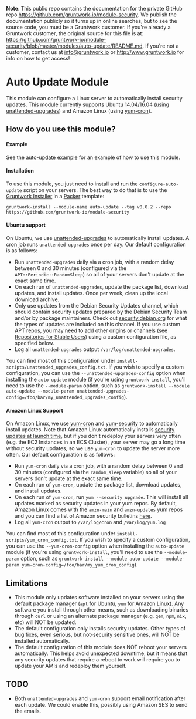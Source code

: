 **Note**: This public repo contains the documentation for the private GitHub repo <https://github.com/gruntwork-io/module-security>.
We publish the documentation publicly so it turns up in online searches, but to see the source code, you must be a Gruntwork customer.
If you're already a Gruntwork customer, the original source for this file is at: <https://github.com/gruntwork-io/module-security/blob/master/modules/auto-update/README.md>.
If you're not a customer, contact us at <info@gruntwork.io> or <http://www.gruntwork.io> for info on how to get access!

# Auto Update Module

This module can configure a Linux server to automatically install security updates. This module currently supports
Ubuntu 14.04/16.04 (using [unattended-upgrades](https://help.ubuntu.com/lts/serverguide/automatic-updates.html)) and
Amazon Linux (using [yum-cron](http://man7.org/linux/man-pages/man8/yum-cron.8.html)).

## How do you use this module?

#### Example

See the [auto-update example](/examples/auto-update) for an example of how to use this module.

#### Installation

To use this module, you just need to install and run the `configure-auto-update` script on your servers. The best way
to do that is to use the [Gruntwork Installer](https://github.com/gruntwork-io/gruntwork-installer) in a
[Packer](https://www.packer.io/) template:

```
gruntwork-install --module-name auto-update --tag v0.0.2 --repo https://github.com/gruntwork-io/module-security
```

#### Ubuntu support

On Ubuntu, we use [unattended-upgrades](https://help.ubuntu.com/lts/serverguide/automatic-updates.html) to
automatically install updates. A cron job runs `unattended-upgrades` once per day. Our default configuration is as
follows:

* Run `unattended-upgrades` daily via a cron job, with a random delay between 0 and 30 minutes (configured via the
  `APT::Periodic::RandomSleep`) so all of your servers don't update at the exact same time.
* On each run of `unattended-upgrades`, update the package list, download updates, and install updates. Once per week,
  clean up the local download archive.
* Only use updates from the Debian Security Updates channel, which should contain security updates prepared by the
  Debian Security Team and/or by package maintainers. Check out [security.debian.org](http://security.debian.org) for
  what the types of updates are included on this channel. If you use custom APT repos, you may need to add other
  origins or channels (see [Repositories for Stable
  Users](https://debian-handbook.info/browse/stable/apt.html#idm140485892366240)) using a custom configuration file,
  as specified below.
* Log all `unattended-upgrades` output `/var/log/unattended-upgrades`.

You can find most of this configuration under `install-scripts/unattended_upgrades_config.txt`. If you wish to specify
a custom configuration, you can use the `--unattended-upgrades-config` option when installing the `auto-update` module
(if you're using `gruntwork-install`, you'll need to use the `--module-param` option, such as
`gruntwork-install --module auto-update --module-param unattended-upgrades-config=/foo/bar/my_unattended_upgrades_config`).

#### Amazon Linux Support

On Amazon Linux, we use [yum-cron](http://man7.org/linux/man-pages/man8/yum-cron.8.html) and
[yum-security](http://linux.die.net/man/8/yum-security) to automatically install updates. Note that Amazon Linux
automatically installs [security updates at launch
time](https://docs.aws.amazon.com/AWSEC2/latest/UserGuide/AmazonLinuxAMIBasics.html#security-updates), but if you don't
redeploy your servers very often (e.g. the EC2 Instances in an ECS Cluster), your server may go a long time without
security updates, so we use `yum-cron` to update the server more often. Our default configuration is as follows:

* Run `yum-cron` daily via a cron job, with a random delay between 0 and 30 minutes (configured via the
  `random_sleep` variable) so all of your servers don't update at the exact same time.
* On each run of `yum-cron`, update the package list, download updates, and install updates.
* On each run of `yum-cron`, run `yum --security upgrade`. This will install all updates marked as security updates in
  your yum repos. By default, Amazon Linux comes with the `amzn-main` and `amzn-updates` yum repos and you can find a
  list of Amazon security bulletins [here](https://alas.aws.amazon.com/).
* Log all `yum-cron` output to `/var/log/cron` and `/var/log/yum.log`

You can find most of this configuration under `install-scripts/yum_cron_config.txt`. If you wish to specify a custom
configuration, you can use the `--yum-cron-config` option when installing the `auto-update` module (if you're using
`gruntwork-install`, you'll need to use the `--module-param` option, such as
`gruntwork-install --module auto-update --module-param yum-cron-config=/foo/bar/my_yum_cron_config`).

## Limitations

* This module only updates software installed on your servers using the default package manager (`apt` for Ubuntu,
  `yum` for Amazon Linux). Any software you install through other means, such as downloading binaries through `curl` or
  using an alternate package manager (e.g. `gem`, `npm`, `nix`, etc) will NOT be updated.
* The default configuration only installs security updates. Other types of bug fixes, even serious, but not-security
  sensitive ones, will NOT be installed automatically.
* The default configuration of this module does NOT reboot your servers automatically. This helps avoid unexpected
  downtime, but it means that any security updates that require a reboot to work will require you to update your AMIs
  and redeploy them yourself.


## TODO

* Both `unattended-upgrades` and `yum-cron` support email notification after each update. We could enable this,
  possibly using Amazon SES to send the emails.

